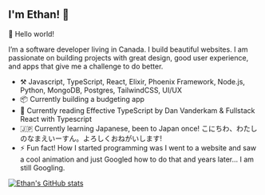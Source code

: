## I'm Ethan! :wave:

🎊 Hello world!

I’m a software developer living in Canada. I build beautiful websites. I am passionate on building projects with great design, good user experience, and apps that give me a challenge to do better.

- :hammer_and_pick: Javascript, TypeScript, React, Elixir, Phoenix Framework, Node.js, Python, MongoDB, Postgres, TailwindCSS, UI/UX
- :package: Currently building a budgeting app
- :book: Currently reading Effective TypeScript by Dan Vanderkam & Fullstack React with Typescript
- 🇯🇵 Currently learning Japanese, been to Japan once! こにちわ、わたしのなまえいーすん。よろしくおねがいします!
- ⚡ Fun fact! How I started programming was I went to a website and saw a cool animation and just Googled how to do that and years later... I am still Googling.

[![Ethan's GitHub stats](https://github-readme-stats.vercel.app/api?username=moffatethan)](https://github.com/anuraghazra/github-readme-stats)
